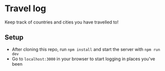# Travel log

Keep track of countries and cities you have travelled to!


## Setup

* After cloning this repo, run `npm install` and start the server with `npm run dev`
* Go to `localhost:3000` in your browser to start logging in places you've been
